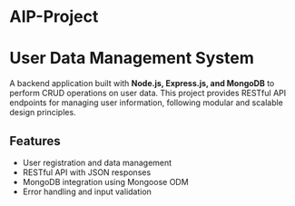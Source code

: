 # AIP-Project
# User Data Management System

A backend application built with **Node.js, Express.js, and MongoDB** to perform CRUD operations on user data. This project provides RESTful API endpoints for managing user information, following modular and scalable design principles.

## Features  
- User registration and data management  
- RESTful API with JSON responses  
- MongoDB integration using Mongoose ODM  
- Error handling and input validation  
